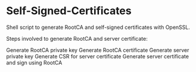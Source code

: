 # Self-Signed-Certificates
Shell script to generate RootCA and self-signed certificates with OpenSSL.

Steps involved to generate RootCA and server certificate:

Generate RootCA private key
Generate RootCA certificate
Generate server private key
Generate CSR for server certificate
Generate server certificate and sign using RootCA
